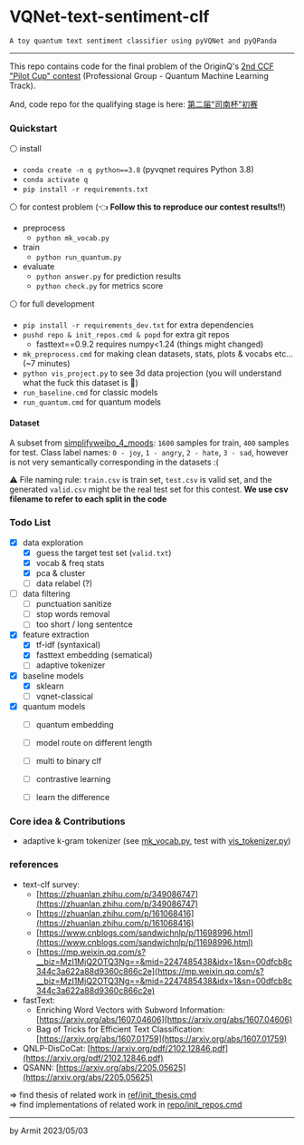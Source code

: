 # VQNet-text-sentiment-clf

    A toy quantum text sentiment classifier using pyVQNet and pyQPanda

----

This repo contains code for the final problem of the OriginQ's [2nd CCF "Pilot Cup" contest](https://contest.originqc.com.cn/contest/4/contest:introduction) (Professional Group - Quantum Machine Learning Track).

And, code repo for the qualifying stage is here: [第二届“司南杯”初赛](https://github.com/Kahsolt/CCF-2nd-Pilot-Cup-first-stage)


### Quickstart

⚪ install

- `conda create -n q python==3.8` (pyvqnet requires Python 3.8)
- `conda activate q`
- `pip install -r requirements.txt`

⚪ for contest problem (👈 **Follow this to reproduce our contest results!!**)

- preprocess
  - `python mk_vocab.py`
- train
  - `python run_quantum.py`
- evaluate
  - `python answer.py` for prediction results
  - `python check.py` for metrics score

⚪ for full development

- `pip install -r requirements_dev.txt` for extra dependencies
- `pushd repo & init_repos.cmd & popd` for extra git repos
  - fasttext==0.9.2 requires numpy<1.24 (things might changed)
- `mk_preprocess.cmd` for making clean datasets, stats, plots & vocabs etc... (~7 minutes)
- `python vis_project.py` to see 3d data projection (you will understand what the fuck this dataset is 👿)
- `run_baseline.cmd` for classic models
- `run_quantum.cmd` for quantum models


#### Dataset

A subset from [simplifyweibo_4_moods](https://github.com/SophonPlus/ChineseNlpCorpus/blob/master/datasets/simplifyweibo_4_moods/intro.ipynb): `1600` samples for train, `400` samples for test. Class label names: `0 - joy`, `1 - angry`, `2 - hate`, `3 - sad`, however is not very semantically corresponding in the datasets :(

⚠ File naming rule: `train.csv` is train set, `test.csv` is valid set, and the generated `valid.csv` might be the real test set for this contest. **We use csv filename to refer to each split in the code**


### Todo List

- [x] data exploration
  - [x] guess the target test set (`valid.txt`)
  - [x] vocab & freq stats
  - [x] pca & cluster
  - [ ] data relabel (?)
- [ ] data filtering
  - [ ] punctuation sanitize
  - [ ] stop words removal
  - [ ] too short / long sententce
- [x] feature extraction
  - [x] tf-idf (syntaxical)
  - [x] fasttext embedding (sematical)
  - [ ] adaptive tokenizer
- [x] baseline models
  - [x] sklearn
  - [ ] vqnet-classical
- [x] quantum models
  - [ ] quantum embedding
  - [ ] model route on different length
  - [ ] multi to binary clf
  - [ ] contrastive learning
  - [ ] learn the difference


### Core idea & Contributions

- adaptive k-gram tokenizer (see [mk_vocab.py](mk_vocab.py), test with [vis_tokenizer.py](vis_tokenizer.py))


### references

- text-clf survey:
  - [https://zhuanlan.zhihu.com/p/349086747](https://zhuanlan.zhihu.com/p/349086747)
  - [https://zhuanlan.zhihu.com/p/161068416](https://zhuanlan.zhihu.com/p/161068416)
  - [https://www.cnblogs.com/sandwichnlp/p/11698996.html](https://www.cnblogs.com/sandwichnlp/p/11698996.html)
  - [https://mp.weixin.qq.com/s?__biz=MzI1MjQ2OTQ3Ng==&mid=2247485438&idx=1&sn=00dfcb8c344c3a622a88d9360c866c2e](https://mp.weixin.qq.com/s?__biz=MzI1MjQ2OTQ3Ng==&mid=2247485438&idx=1&sn=00dfcb8c344c3a622a88d9360c866c2e)
- fastText: 
  - Enriching Word Vectors with Subword Information: [https://arxiv.org/abs/1607.04606](https://arxiv.org/abs/1607.04606)
  - Bag of Tricks for Efficient Text Classification: [https://arxiv.org/abs/1607.01759](https://arxiv.org/abs/1607.01759)
- QNLP-DisCoCat: [https://arxiv.org/pdf/2102.12846.pdf](https://arxiv.org/pdf/2102.12846.pdf)
- QSANN: [https://arxiv.org/abs/2205.05625](https://arxiv.org/abs/2205.05625)

=> find thesis of related work in [ref/init_thesis.cmd](ref/init_thesis.cmd)  
=> find implementations of related work in [repo/init_repos.cmd](repo/init_repos.cmd)  

----

by Armit
2023/05/03 
